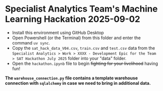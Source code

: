 # Specialist Analytics Team's Machine Learning Hackation 2025-09-02

- Install this environment using GitHub Desktop
- Open Powershell (or the Terminal) from this folder and enter the command `uv sync`.
- Copy the `sat_hack_data_V04.csv`, `train.csv` and `test.csv` data from the `Specialist Analytics > Work > XXXX - Development Epic for the Team > SAT Hackathon July 2025` folder into your "data" folder.
- Open the `hackathon.ipynb` file to begin ~~fighting for your livelihood~~ having fun!

**The `warehouse_connection.py` file contains a template warehouse connection with `sqlalchemy` in case we need to bring in additional data.**
